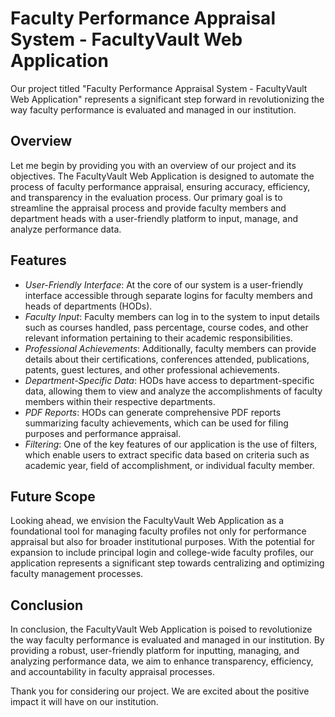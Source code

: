 # Faculty Performance Appraisal System - FacultyVault Web Application

Our project titled "Faculty Performance Appraisal System - FacultyVault Web Application" represents a significant step forward in revolutionizing the way faculty performance is evaluated and managed in our institution.

## Overview

Let me begin by providing you with an overview of our project and its objectives. The FacultyVault Web Application is designed to automate the process of faculty performance appraisal, ensuring accuracy, efficiency, and transparency in the evaluation process. Our primary goal is to streamline the appraisal process and provide faculty members and department heads with a user-friendly platform to input, manage, and analyze performance data.

## Features

- *User-Friendly Interface*: At the core of our system is a user-friendly interface accessible through separate logins for faculty members and heads of departments (HODs).
- *Faculty Input*: Faculty members can log in to the system to input details such as courses handled, pass percentage, course codes, and other relevant information pertaining to their academic responsibilities.
- *Professional Achievements*: Additionally, faculty members can provide details about their certifications, conferences attended, publications, patents, guest lectures, and other professional achievements.
- *Department-Specific Data*: HODs have access to department-specific data, allowing them to view and analyze the accomplishments of faculty members within their respective departments.
- *PDF Reports*: HODs can generate comprehensive PDF reports summarizing faculty achievements, which can be used for filing purposes and performance appraisal.
- *Filtering*: One of the key features of our application is the use of filters, which enable users to extract specific data based on criteria such as academic year, field of accomplishment, or individual faculty member.

## Future Scope

Looking ahead, we envision the FacultyVault Web Application as a foundational tool for managing faculty profiles not only for performance appraisal but also for broader institutional purposes. With the potential for expansion to include principal login and college-wide faculty profiles, our application represents a significant step towards centralizing and optimizing faculty management processes.

## Conclusion

In conclusion, the FacultyVault Web Application is poised to revolutionize the way faculty performance is evaluated and managed in our institution. By providing a robust, user-friendly platform for inputting, managing, and analyzing performance data, we aim to enhance transparency, efficiency, and accountability in faculty appraisal processes.

Thank you for considering our project. We are excited about the positive impact it will have on our institution.
